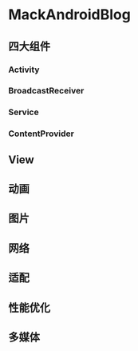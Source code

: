 # MackAndroidBlog

## 四大组件
### Activity
### BroadcastReceiver
### Service
### ContentProvider

## View

## 动画

## 图片

## 网络

## 适配

## 性能优化

## 多媒体